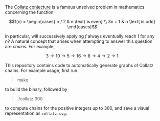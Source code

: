 The [Collatz conjecture](https://en.wikipedia.org/wiki/Collatz_conjecture) is a famous unsolved problem in mathematics concerning the function
```math
f(n) = \begin{cases} n / 2 & n \text{ is even} \\ 3n + 1 & n \text{ is odd} \end{cases}
```
In particular, will successively applying $f$ always eventually reach $1$ for any $n$? A natural concept that arises when attempting to answer this question are *chains*. For example,
```math
3 \to 10 \to 5 \to 16 \to 8 \to 4 \to 2 \to 1
```
This repository contains code to automatically generate graphs of Collatz chains. For example usage, first run

> make

to build the binary, followed by

> ./collatz 300

to compute chains for the positive integers up to 300, and save a visual representation as `collatz.svg`.